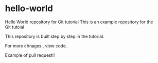 # hello-world

Hello World repository for Git tutorial
This is an example repository for the Git tutoial

This repository is built step by step in the tutorial.

For more chnages , view code.

Example of pull request!!
